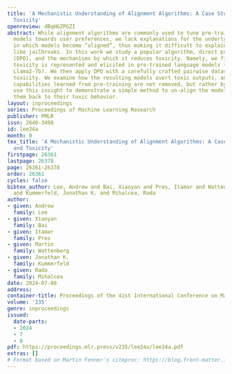 ```yaml
---
title: 'A Mechanistic Understanding of Alignment Algorithms: A Case Study on DPO and
  Toxicity'
openreview: dBqHGZPGZI
abstract: While alignment algorithms are commonly used to tune pre-trained language
  models towards user preferences, we lack explanations for the underlying mechanisms
  in which models become “aligned”, thus making it difficult to explain phenomena
  like jailbreaks. In this work we study a popular algorithm, direct preference optimization
  (DPO), and the mechanisms by which it reduces toxicity. Namely, we first study how
  toxicity is represented and elicited in pre-trained language models (GPT2-medium,
  Llama2-7b). We then apply DPO with a carefully crafted pairwise dataset to reduce
  toxicity. We examine how the resulting models avert toxic outputs, and find that
  capabilities learned from pre-training are not removed, but rather bypassed. We
  use this insight to demonstrate a simple method to un-align the models, reverting
  them back to their toxic behavior.
layout: inproceedings
series: Proceedings of Machine Learning Research
publisher: PMLR
issn: 2640-3498
id: lee24a
month: 0
tex_title: 'A Mechanistic Understanding of Alignment Algorithms: A Case Study on {DPO}
  and Toxicity'
firstpage: 26361
lastpage: 26378
page: 26361-26378
order: 26361
cycles: false
bibtex_author: Lee, Andrew and Bai, Xiaoyan and Pres, Itamar and Wattenberg, Martin
  and Kummerfeld, Jonathan K. and Mihalcea, Rada
author:
- given: Andrew
  family: Lee
- given: Xiaoyan
  family: Bai
- given: Itamar
  family: Pres
- given: Martin
  family: Wattenberg
- given: Jonathan K.
  family: Kummerfeld
- given: Rada
  family: Mihalcea
date: 2024-07-08
address:
container-title: Proceedings of the 41st International Conference on Machine Learning
volume: '235'
genre: inproceedings
issued:
  date-parts:
  - 2024
  - 7
  - 8
pdf: https://proceedings.mlr.press/v235/lee24a/lee24a.pdf
extras: []
# Format based on Martin Fenner's citeproc: https://blog.front-matter.io/posts/citeproc-yaml-for-bibliographies/
---
```

